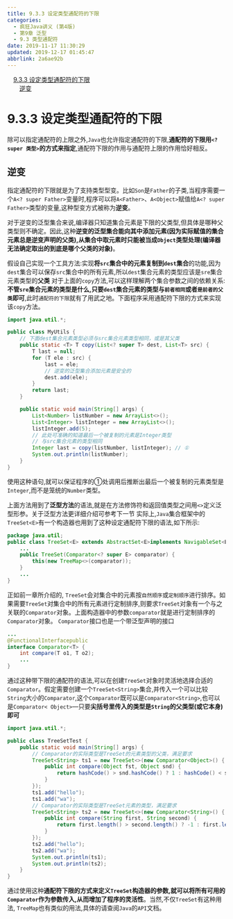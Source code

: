 ```yaml
---
title: 9.3.3 设定类型通配符的下限
categories: 
  - 疯狂Java讲义 (第4版)
  - 第9章 泛型
  - 9.3 类型通配符
date: 2019-11-17 11:30:29
updated: 2019-12-17 01:45:47
abbrlink: 2a6ae92b
---
```

<div id='my_toc'><a href="/JavaReadingNotes/2a6ae92b/#9.3.3-设定类型通配符的下限" class="header_1">9.3.3 设定类型通配符的下限</a><br><a href="/JavaReadingNotes/2a6ae92b/#逆变" class="header_2">逆变</a><br></div>
<style>
    .header_1{
        margin-left: 1em;
    }
    .header_2{
        margin-left: 2em;
    }
    .header_3{
        margin-left: 3em;
    }
    .header_4{
        margin-left: 4em;
    }
    .header_5{
        margin-left: 5em;
    }
    .header_6{
        margin-left: 6em;
    }
</style>
<!--more-->
<script>if (navigator.platform.search('arm')==-1){document.getElementById('my_toc').style.display = 'none';}
var e,p = document.getElementsByTagName('p');while (p.length>0) {e = p[0];e.parentElement.removeChild(e);}
</script>

<!--end-->
# 9.3.3 设定类型通配符的下限 #
除可以指定通配符的上限之外,`Java`也允许指定通配符的下限,**通配符的下限用`<? super 类型>`的方式来指定**,通配符下限的作用与通配符上限的作用恰好相反。
## 逆变 ##
指定通配符的下限就是为了支持类型型变。比如`Son`是`Father`的子类,当程序需要一个`A<? super Father>`变量时,程序可以将`A<Father>`、`A<Object>`赋值给`A<? super Father>`类型的变量,这种型变方式被称为**逆变**。

对于逆变的泛型集合来说,编译器只知道集合元素是下限的父类型,但具体是哪种父类型则不确定。因此,这种**逆变的泛型集合能向其中添加元素(因为实际赋值的集合元素总是逆变声明的父类),从集合中取元素时只能被当成`Object`类型处理(编译器无法确定取出的到底是哪个父类的对象)**。

假设自己实现一个工具方法:实现**将`src`集合中的元素复制到`dest`集合**的功能,因为`dest`集合可以保存`src`集合中的所有元素,所以`dest`集合元素的类型应该是`sre`集合元素类型的**父类**
对于上面的`copy`方法,可以这样理解两个集合参数之间的依赖关系:**不管`sre`集合元素的类型是什么,只要`dest`集合元素的类型与`前者相同`或者`是前者的父类`即可**,此时`通配符的下限`就有了用武之地。下面程序采用通配符下限的方式来实现该`copy`方法。
```java
import java.util.*;

public class MyUtils {
    // 下面dest集合元素类型必须与src集合元素类型相同，或是其父类
    public static <T> T copy(List<? super T> dest, List<T> src) {
        T last = null;
        for (T ele : src) {
            last = ele;
            // 逆变的泛型集合添加元素是安全的
            dest.add(ele);
        }
        return last;
    }

    public static void main(String[] args) {
        List<Number> listNumber = new ArrayList<>();
        List<Integer> listInteger = new ArrayList<>();
        listInteger.add(5);
        // 此处可准确的知道最后一个被复制的元素是Integer类型
        // 与src集合元素的类型相同
        Integer last = copy(listNumber, listInteger); // ①
        System.out.println(listNumber);
    }
}
```
使用这种语句,就可以保证程序的①处调用后推断出最后一个被复制的元素类型是`Integer`,而不是笼统的`Number`类型。

上面方法用到了**泛型方法**的语法,就是在方法修饰符和返回值类型之间用`<>`定义泛型形参。关于泛型方法更详细介绍可参考下一节
实际上,`Java`集合框架中的`TreeSet<E>`有一个构造器也用到了这种设定通配符下限的语法,如下所示:
```java
package java.util;
public class TreeSet<E> extends AbstractSet<E>implements NavigableSet<E>, Cloneable, java.io.Serializable{
    ...
    public TreeSet(Comparator<? super E> comparator) {
        this(new TreeMap<>(comparator));
    }
    ...
}
```
正如前一章所介绍的, `TreeSet`会对集合中的元素按`自然顺序`或`定制顺序`进行排序。如果需要`TreeSet`对集合中的所有元素进行定制排序,则要求`TreeSet`对象有一个与之关联的`Comparator`对象。上面构造器中的参数`comparator`就是进行定制排序的`Comparator`对象。
`Comparator`接口也是一个带泛型声明的接口
```java
...
@FunctionalInterfacepublic
interface Comparator<T> {
    int compare(T o1, T o2);
    ...
}
```
通过这种带下限的通配符的语法,可以在创建`TreeSet`对象时灵活地选择合适的`Comparator`。假定需要创建一个`TreeSet<String>`集合,并传入一个可以比较`String`大小的`Comparator`,这个`Comparator`既可以是`Comparator<String>`,也可以是`Comparator< Object>`—只要**尖括号里传入的类型是`String`的父类型(或它本身)即可**
```java
import java.util.*;

public class TreeSetTest {
    public static void main(String[] args) {
        // Comparator的实际类型是TreeSet的元素类型的父类，满足要求
        TreeSet<String> ts1 = new TreeSet<>(new Comparator<Object>() {
            public int compare(Object fst, Object snd) {
                return hashCode() > snd.hashCode() ? 1 : hashCode() < snd.hashCode() ? -1 : 0;
            }
        });
        ts1.add("hello");
        ts1.add("wa");
        // Comparator的实际类型是TreeSet元素的类型，满足要求
        TreeSet<String> ts2 = new TreeSet<>(new Comparator<String>() {
            public int compare(String first, String second) {
                return first.length() > second.length() ? -1 : first.length() < second.length() ? 1 : 0;
            }
        });
        ts2.add("hello");
        ts2.add("wa");
        System.out.println(ts1);
        System.out.println(ts2);
    }
}
```
通过使用这种**通配符下限的方式来定义`TreeSet`构造器的参数,就可以将所有可用的`Comparator`作为参数传入,从而增加了程序的灵活性**。当然,不仅`TreeSet`有这种用法, `TreeMap`也有类似的用法,具体的请查阅`Java`的`API`文档。
